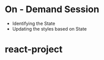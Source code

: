 # On - Demand Session

- Identifying the State
- Updating the styles based on State
# react-project

